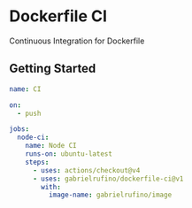 # Dockerfile CI

Continuous Integration for Dockerfile

## Getting Started

```yml
name: CI

on:
  - push

jobs:
  node-ci:
    name: Node CI
    runs-on: ubuntu-latest
    steps:
      - uses: actions/checkout@v4
      - uses: gabrielrufino/dockerfile-ci@v1
        with:
          image-name: gabrielrufino/image
```
